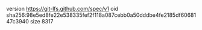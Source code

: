 version https://git-lfs.github.com/spec/v1
oid sha256:98e5ed8fe22e538335fef2f118a087cebb0a50dddbe4fe2185df6068147c3940
size 8317
